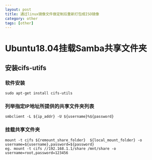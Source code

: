 ```yaml
---
layout: post
title: 通过linux镜像文件做定制后重新打包成ISO镜像
category: other
tags: [other]
---
```




# Ubuntu18.04挂载Samba共享文件夹



## 安装cifs-utifs

### 软件安装

~~~
sudo apt-get install cifs-utils
~~~

###  列举指定IP地址所提供的共享文件夹列表

~~~
smbclient -L ${ip_addr} -U ${username}%${password}
~~~



###  挂载共享文件夹

~~~
mount -t cifs ${remount_share_folder}  ${local_mount_folder} -o username=${username},password=${password}
eg. mount -t cifs //192.168.1.1/share /mnt/share -o username=root,password=123456
~~~








